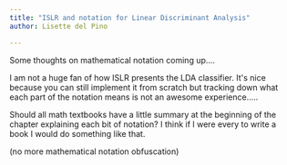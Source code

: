 ```yaml
---
title: "ISLR and notation for Linear Discriminant Analysis"
author: Lisette del Pino

---
```


Some thoughts on mathematical notation coming up....

I am not a huge fan of how ISLR presents the LDA classifier. It's nice because you can still implement it from scratch but tracking down what each part of the notation means is not an awesome experience.....

Should all math textbooks have a little summary at the beginning of the chapter explaining each bit of notation? I think if I were every to write a book I would do something like that. 


(no more mathematical notation obfuscation)